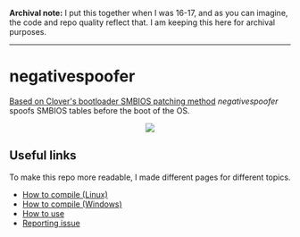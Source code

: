 **Archival note:** I put this together when I was 16-17, and as you can imagine, the code and repo quality reflect that. I am keeping this here for archival purposes.

---

# negativespoofer
[Based on Clover's bootloader SMBIOS patching method](https://github.com/CloverHackyColor/CloverBootloader/blob/22f9adcbc97e1291bc2361d69b66f96a29af0d05/rEFIt_UEFI/Platform/smbios.cpp) *negativespoofer* spoofs SMBIOS tables before the boot of the OS.

<p align="center">
  <img src="img/all.png">
</p>

## Useful links
To make this repo more readable, I made different pages for different topics.
- [How to compile (Linux)](pages/LINUX.md)
- [How to compile (Windows)](pages/WINDOWS.md)
- [How to use](pages/USE.md)
- [Reporting issue](pages/BUGS.md)
